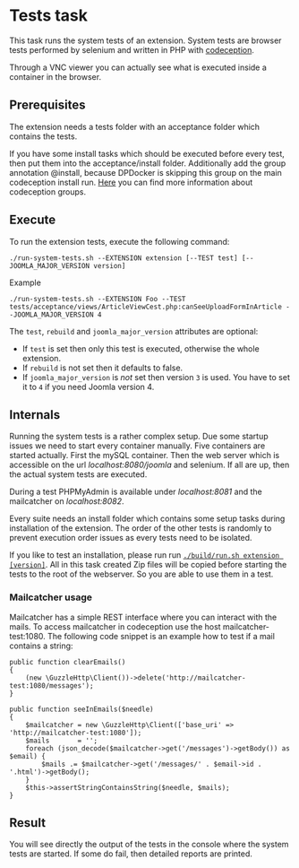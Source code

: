 # Tests task
This task runs the system tests of an extension. System tests are browser tests performed by selenium and written in PHP with [codeception](https://codeception.com).

Through a VNC viewer you can actually see what is executed inside a container in the browser.

## Prerequisites
The extension needs a tests folder with an acceptance folder which contains the tests.

If you  have some install tasks which should be executed before every test, then put them into the acceptance/install folder. Additionally add the group annotation @install, because DPDocker is skipping this group on the main codeception install run. [Here](https://codeception.com/docs/07-AdvancedUsage#Groups) you can find more information about codeception groups.

## Execute
To run the extension tests, execute the following command:

`./run-system-tests.sh --EXTENSION extension [--TEST test] [--JOOMLA_MAJOR_VERSION version]`

Example

`./run-system-tests.sh --EXTENSION Foo --TEST tests/acceptance/views/ArticleViewCest.php:canSeeUploadFormInArticle --JOOMLA_MAJOR_VERSION 4`

The `test`, `rebuild` and `joomla_major_version` attributes are optional:    
- If `test` is set then only this test is executed, otherwise the whole extension.  
- If `rebuild` is not set then it defaults to false. 
- If `joomla_major_version` is _not_ set then version `3` is used. You have to set it to `4` if you need Joomla version 4.

## Internals
Running the system tests is a rather complex setup. Due some startup issues we need to start every container manually. Five containers are started actually. First the mySQL container. Then the web server which is accessible on the url _localhost:8080/joomla_ and selenium. If all are up, then the actual system tests are executed.

During a test PHPMyAdmin is available under _localhost:8081_ and the mailcatcher on _localhost:8082_.

Every suite needs an install folder which contains some setup tasks during installation of the extension. The order of the other tests is randomly to prevent execution order issues as every tests need to be isolated.

If you like to test an installation, please run run [`./build/run.sh extension [version]`](https://github.com/Digital-Peak/DPDocker/tree/master/build). All in this task created Zip files will be copied before starting the tests to the root of the webserver. So you are able to use them in a test.  

### Mailcatcher usage
Mailcatcher has a simple REST interface where you can interact with the mails. To access mailcatcher in codeception use the host mailcatcher-test:1080. The following code snippet is an example how to test if a mail contains a string:
 
```
public function clearEmails()
{
    (new \GuzzleHttp\Client())->delete('http://mailcatcher-test:1080/messages');
}

public function seeInEmails($needle)
{
    $mailcatcher = new \GuzzleHttp\Client(['base_uri' => 'http://mailcatcher-test:1080']);
    $mails       = '';
    foreach (json_decode($mailcatcher->get('/messages')->getBody()) as $email) {
        $mails .= $mailcatcher->get('/messages/' . $email->id . '.html')->getBody();
    }
    $this->assertStringContainsString($needle, $mails);
}
```

## Result
You will see directly the output of the tests in the console where the system tests are started. If some do fail, then detailed reports are printed.
